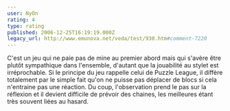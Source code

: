 ```yaml
---
user: NyOn
rating: 4
type: rating
published: 2006-12-25T16:19:19.000Z
legacy_url: http://www.emunova.net/veda/test/930.htm#comment-7220
---
```

C'est un jeu qui ne paie pas de mine au premier abord mais qui s'avère être plutôt sympathique dans l'ensemble, d'autant que la jouabilité au stylet est irréprochable.
Si le principe du jeu rappelle celui de Puzzle League, il diffère totalement par le simple fait qu'on ne puisse pas déplacer de blocs si cela n'entraine pas une réaction.
Du coup, l'observation prend le pas sur la réflexion et il devient difficile de prévoir des chaines, les meilleures étant très souvent liées au hasard.
